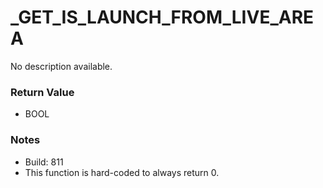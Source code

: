 # _GET_IS_LAUNCH_FROM_LIVE_AREA

No description available.

### Return Value
* BOOL

### Notes
* Build: 811
* This function is hard-coded to always return 0.

